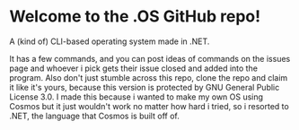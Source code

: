 # Welcome to the .OS GitHub repo!
A (kind of) CLI-based operating system made in .NET.

It has a few commands, and you can post ideas of commands on the issues page and whoever i pick gets their issue closed and added into the program. 
Also don't just stumble across this repo, clone the repo and claim it like it's yours, because this version is protected by GNU General Public License 3.0.
I made this because i wanted to make my own OS using Cosmos but it just wouldn't work no matter how hard i tried, so i resorted to .NET, the language that Cosmos is built off of.
